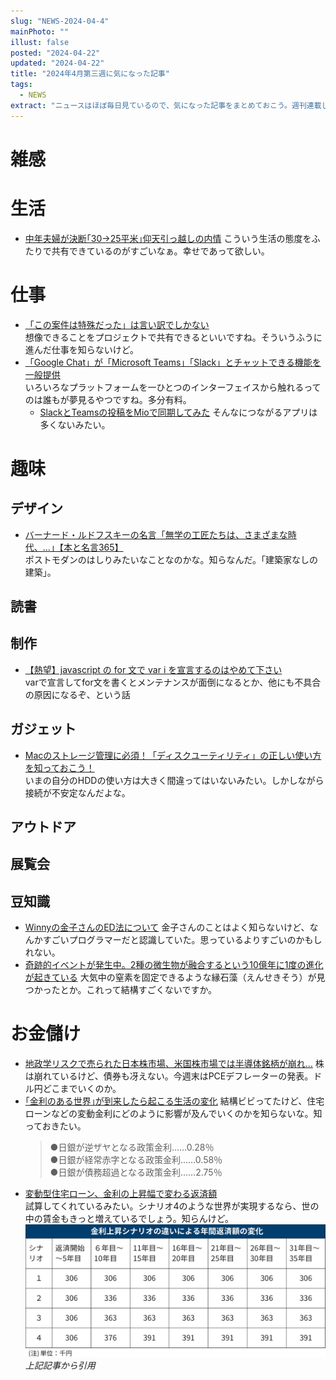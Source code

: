 ```yaml
---
slug: "NEWS-2024-04-4"
mainPhoto: ""
illust: false
posted: "2024-04-22"
updated: "2024-04-22"
title: "2024年4月第三週に気になった記事"
tags:
  - NEWS
extract: "ニュースはほぼ毎日見ているので、気になった記事をまとめておこう。週刊連載したい。"
---
```


# 雑感

# 生活

- [中年夫婦が決断｢30→25平米｣仰天引っ越しの内情](https://toyokeizai.net/articles/-/748475) 
  こういう生活の態度をふたりで共有できているのがすごいなぁ。幸せであって欲しい。

# 仕事

- [「この案件は特殊だった」は言い訳でしかない](https://baigie.me/nippo/2024/04/22/nogami-irregular/)  
  想像できることをプロジェクトで共有できるといいですね。そういうふうに進んだ仕事を知らないけど。
- [「Google Chat」が「Microsoft Teams」「Slack」とチャットできる機能を一般提供](https://forest.watch.impress.co.jp/docs/news/1586296.html)  
  いろいろなプラットフォームを一ひとつのインターフェイスから触れるってのは誰もが夢見るやつですね。多分有料。
  - [SlackとTeamsの投稿をMioで同期してみた](https://blog.cloudnative.co.jp/9630/) 
    そんなにつながるアプリは多くないみたい。

# 趣味

## デザイン

- [バーナード・ルドフスキーの名言「無学の工匠たちは、さまざまな時代、…」【本と名言365】](https://casabrutus.com/categories/culture/403863)  
  ポストモダンのはしりみたいなことなのかな。知らなんだ。「建築家なしの建築」。

## 読書

## 制作

- [【熱望】javascript の for 文で var i を宣言するのはやめて下さい](https://qiita.com/uni928/items/2cc50c270b0735ad5ac4)  
  varで宣言してfor文を書くとメンテナンスが面倒になるとか、他にも不具合の原因になるぞ、という話

## ガジェット

- [Macのストレージ管理に必須！「ディスクユーティリティ」の正しい使い方を知っておこう！](https://pc.watch.impress.co.jp/docs/column/macinfo/1585995.html)  
  いまの自分のHDDの使い方は大きく間違ってはいないみたい。しかしながら接続が不安定なんだよな。

## アウトドア

## 展覧会

## 豆知識

- [Winnyの金子さんのED法について](https://yaneuraou.yaneu.com/2024/04/21/mr-isamu-kanekos-ed-method/) 
  金子さんのことはよく知らないけど、なんかすごいプログラマーだと認識していた。思っているよりすごいのかもしれない。
- [奇跡的イベントが発生中。2種の微生物が融合するという10億年に1度の進化が起きている](https://karapaia.com/archives/52331209.html#google_vignette) 
   大気中の窒素を固定できるような縁石藻（えんせきそう）が見つかったとか。これって結構すごくないですか。

# お金儲け

- [地政学リスクで売られた日本株市場、米国株市場では半導体銘柄が崩れ…](http://hiroko.yutaka-shoji.co.jp/2024/04/blog-post_22.html) 
  株は崩れているけど、債券も冴えない。今週末はPCEデフレーターの発表。ドル円どこまでいくのか。
- [｢金利のある世界｣が到来したら起こる生活の変化](https://toyokeizai.net/articles/-/748632?page=5) 
  結構ビビってたけど、住宅ローンなどの変動金利にどのように影響が及んでいくのかを知らないな。知っておきたい。
  >●日銀が逆ザヤとなる政策金利……0.28％  
  >●日銀が経常赤字となる政策金利……0.58％  
  >●日銀が債務超過となる政策金利……2.75％
- [変動型住宅ローン、金利の上昇幅で変わる返済額](https://www.nikkei.com/article/DGXZQOUB169ET0W4A410C2000000/)  
  試算してくれているみたい。シナリオ4のような世界が実現するなら、世の中の賃金もきっと増えているでしょう。知らんけど。
  ![金利が変わった場合の住宅ローン支払額の試算](../../images/news/2024-04-22-NEWS/2024-04-22-NEWS-1.jpg)
  *上記記事から引用*


